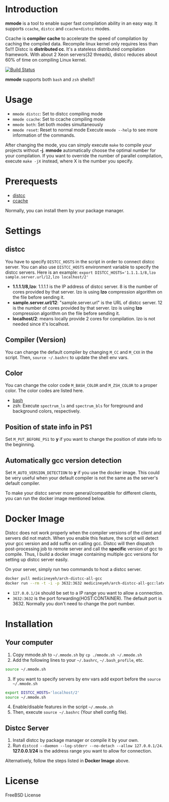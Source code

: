 # Introduction
__mmode__ is a tool to enable super fast compilation ability in an easy way.
It supports `ccache`, `distcc` and `ccache+distcc` modes.

Ccache is __compiler cache__ to accelerate the speed of compilation by caching the compiled data. Recompile linux kernel only requires less than 5s!!!
Distcc is __distributed cc__. It's a stateless distributed compilation framework. With about 2 Xeon servers(32 threads), distcc reduces about 60% of time on compiling Linux kernel.

[![Build Status](https://travis-ci.org/MedicineYeh/mmode.svg?branch=master)](https://travis-ci.org/MedicineYeh/mmode)

__mmode__ supports both `bash` and `zsh` shells!!

# Usage
* `mmode distcc`: Set to distcc compiling mode
* `mmode ccache`: Set to ccache compiling mode
* `mmode both`: Set both modes simultaneously
* `mmode reset`: Reset to normal mode
Execute `mmode --help` to see more information of the commands.

After changing the mode, you can simply execute `make` to compile your projects without __-j__.
__mmode__ automatically choose the optimal number for your compilation.
If you want to override the number of parallel compilation, execute `make -jX` instead, where X is the number you specify.

# Prerequests
* [distcc](https://github.com/distcc/distcc)
* [ccache](https://ccache.samba.org/)

Normally, you can install them by your package manager.

# Settings
## distcc
You have to specify `DISTCC_HOSTS` in the script in order to connect distcc server.
You can also use `DISTCC_HOSTS` environment variable to specify the distcc servers.
Here is an example:
`export DISTCC_HOSTS='1.1.1.1/8,lzo sample.server.url/12,lzo localhost/2'`
* __1.1.1.1/8,lzo__: 1.1.1.1 is the IP address of distcc server. 8 is the number of cores provided by that server. lzo is using __lzo__ compression algorithm on the file before sending it.
* __sample.server.url/12__: "sample.server.url" is the URL of distcc server. 12 is the number of cores provided by that server. lzo is using __lzo__ compression algorithm on the file before sending it.
* __localhost/2__: means locally provide 2 cores for compilation. lzo is not needed since it's localhost.

## Compiler (Version)
You can change the default compiler by changing `M_CC` and `M_CXX` in the script.
Then, `source ~/.bashrc` to update the shell env vars.

## Color
You can change the color code `M_BASH_COLOR` and `M_ZSH_COLOR` to a proper color.
The color codes are listed here.
* [bash](http://misc.flogisoft.com/bash/tip_colors_and_formatting)
* zsh: Execute `spectrum_ls` and `spectrum_bls` for foreground and background colors, respectively.

## Position of state info in PS1
Set `M_PUT_BEFORE_PS1` to __y__ if you want to change the position of state info to the beginning.

## Automatically gcc version detection
Set `M_AUTO_VERSION_DETECTION` to __y__ if you use the docker image.
This could be very useful when your default compiler is not the same as the server's default compiler.

To make your distcc server more general/compatible for different clients, you can run the docker image mentioned below.

# Docker Image
Distcc does not work properly when the compiler versions of the client and servers did not match.
When you enable this feature, the script will detect your gcc version and add suffix on calling gcc.
Distcc will then dispatch post-processing job to remote server and call the __specific__ version of gcc to compile.
Thus, I build a docker image containing multiple gcc versions for setting up distcc server easily.

On your server, simply run two commands to host a distcc server.
``` bash
docker pull medicineyeh/arch-distcc-all-gcc
docker run --rm -t -i -p 3632:3632 medicineyeh/arch-distcc-all-gcc:latest distccd --daemon --log-stderr --no-detach --allow 127.0.0.1/24
```
* `127.0.0.1/24` should be set to a IP range you want to allow a connection.
* `3632:3632` is the port forwarding(HOST:CONTAINER). The default port is 3632. Normally you don't need to change the port number.

# Installation
## Your computer
1. Copy mmode.sh to `~/.mmode.sh` by `cp ./mmode.sh ~/.mmode.sh`
2. Add the following lines to your `~/.bashrc`, `~/.bash_profile`, etc.
``` bash
source ~/.mmode.sh
```
3. If you want to specify servers by env vars add export before the `source ~/.mmode.sh`
``` bash
export DISTCC_HOSTS='localhost/2'
source ~/.mmode.sh
```
4. Enable/disable features in the script `~/.mmode.sh`
5. Then, execute `source ~/.bashrc` (Your shell config file).

## Distcc Server
1. Install distcc by package manager or compile it by your own.
2. Run `distccd --daemon --log-stderr --no-detach --allow 127.0.0.1/24`. __127.0.0.1/24__ is the address range you want to allow for connection.

Alternatively, follow the steps listed in __Docker Image__ above.

# License
FreeBSD License

